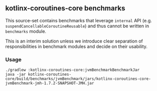 ## kotlinx-coroutines-core benchmarks

This source-set contains benchmarks that leverage `internal` API (e.g. `suspendCancellableCoroutineReusable`)
and thus cannot be written in `benchmarks` module.

This is an interim solution unless we introduce clear separation of responsibilities in benchmark modules
and decide on their usability.


### Usage

```
./gradlew :kotlinx-coroutines-core:jvmBenchmarkBenchmarkJar
java -jar kotlinx-coroutines-core/build/benchmarks/jvmBenchmark/jars/kotlinx-coroutines-core-jvmBenchmark-jmh-1.7.2-SNAPSHOT-JMH.jar
```
